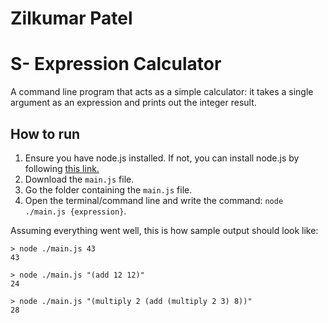 # Zilkumar Patel
# S- Expression Calculator

A command line program that acts as a simple calculator: it takes a single argument as an expression and prints out the integer result.

## How to run

1. Ensure you have node.js installed. If not, you can install node.js by following [this link.](https://nodejs.org/en/)
2. Download the `main.js` file.
3. Go the folder containing the `main.js` file.
4. Open the terminal/command line and write the command: `node ./main.js {expression}`.

Assuming everything went well, this is how sample output should look like: 
```
> node ./main.js 43
43

> node ./main.js "(add 12 12)"
24

> node ./main.js "(multiply 2 (add (multiply 2 3) 8))"
28
``` 
